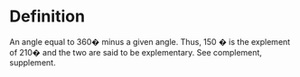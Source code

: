 # Definition

An angle equal to 360� minus a given angle. Thus, 150 � is the explement
of 210� and the two are said to be explementary. See complement,
supplement.
